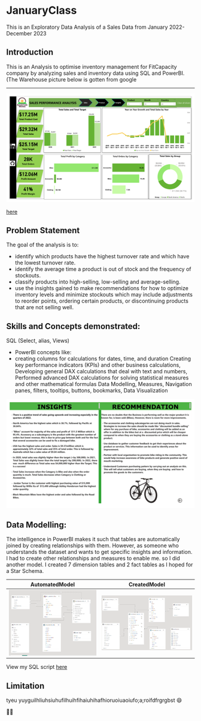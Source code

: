 # JanuaryClass
This is an Exploratory Data Analysis of a Sales Data from January 2022-December 2023

## Introduction

This is an Analysis to optimise inventory management for FitCapacity company by analyzing sales and inventory data using SQL and PowerBI. (The Warehouse picture below is gotten from google

---

 ![](SalesPage.png)

 [here](https://docs.github.com/en)

 ## Problem Statement
 
 The goal of the analysis is to:

- identify which products have the highest turnover rate and which have the lowest turnover rate.
- identify the average time a product is out of stock and the frequency of stockouts.
- classify products into high-selling, low-selling and average-selling.
- use the insights gained to make recommendations for how to optimize inventory levels and minimize stockouts which may include adjustments to reorder points, ordering certain products, or discontinuing products that are not selling well.


## Skills and Concepts demonstrated:

SQL (Select, alias, Views)
- PowerBI concepts like:
- creating columns for calculations for dates, time, and duration
Creating key performance indicators (KPIs) and other business calculations,
Developing general DAX calculations that deal with text and numbers,
Performed advanced DAX calculations for solving statistical measures and other mathematical formulas
Data Modelling,
Measures,
Navigation panes,
filters,
tooltips,
buttons,
bookmarks,
Data Visualization

![](InsightPage.png)


## Data Modelling:

The intelligence in PowerBI makes it such that tables are automatically joined by creating relationships with them. However, as someone who understands the dataset and wants to get specific insights and information. I had to create other relationships and measures to enable me. so I did another model. I created 7 dimension tables and 2 fact tables as I hoped for a Star Schema.

AutomatedModel                      |            CreatedModel
:---------------------------------: | :-----------------------------------:
![](AutomatedModel.png)             | ![](RecreatedModel.png)


View my SQL script [here](SalesPerformanceScript.sql)

## Limitation

tyeu yuyguilhliuhsiuhufilhuihfihaiuhihafhioruoiuaoiufo;a;roifdfrgrgbst   😄

🧑‍🎤

